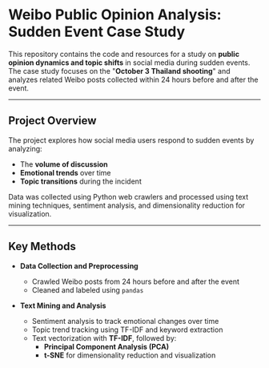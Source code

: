 # Weibo Public Opinion Analysis: Sudden Event Case Study

This repository contains the code and resources for a study on **public opinion dynamics and topic shifts** in social media during sudden events.  
The case study focuses on the "**October 3 Thailand shooting**" and analyzes related Weibo posts collected within 24 hours before and after the event.

---

## Project Overview

The project explores how social media users respond to sudden events by analyzing:

- The **volume of discussion**
- **Emotional trends** over time
- **Topic transitions** during the incident

Data was collected using Python web crawlers and processed using text mining techniques, sentiment analysis, and dimensionality reduction for visualization.

---

## Key Methods

- **Data Collection and Preprocessing**
  - Crawled Weibo posts from 24 hours before and after the event
  - Cleaned and labeled using `pandas`

- **Text Mining and Analysis**
  - Sentiment analysis to track emotional changes over time
  - Topic trend tracking using TF-IDF and keyword extraction
  - Text vectorization with **TF-IDF**, followed by:
    - **Principal Component Analysis (PCA)**
    - **t-SNE** for dimensionality reduction and visualization



